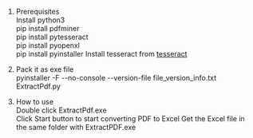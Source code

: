 1. Prerequisites  
Install python3  
pip install pdfminer  
pip install pytesseract  
pip install pyopenxl   
pip install pyinstaller 
Install tesseract from [tesseract](https://github.com/UB-Mannheim/tesseract/wiki)  

2. Pack it as exe file  
pyinstaller -F --no-console --version-file file_version_info.txt ExtractPdf.py

3. How to use  
Double click ExtractPdf.exe  
Click Start button to start converting PDF to Excel
Get the Excel file in the same folder with ExtractPDF.exe